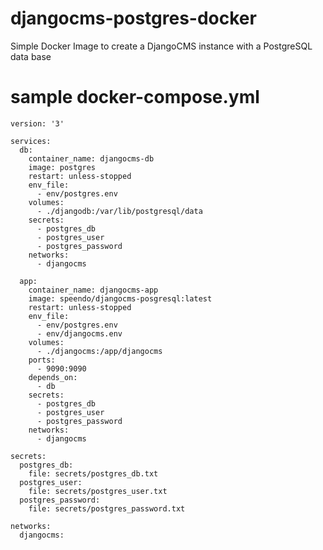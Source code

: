 # djangocms-postgres-docker
Simple Docker Image to create a DjangoCMS instance with a PostgreSQL data base

# sample docker-compose.yml

    version: '3'

    services:
      db:
        container_name: djangocms-db
        image: postgres
        restart: unless-stopped
        env_file:
          - env/postgres.env
        volumes:
          - ./djangodb:/var/lib/postgresql/data
        secrets:
          - postgres_db
          - postgres_user
          - postgres_password
        networks:
          - djangocms

      app:
        container_name: djangocms-app
        image: speendo/djangocms-posgresql:latest
        restart: unless-stopped
        env_file:
          - env/postgres.env
          - env/djangocms.env
        volumes:
          - ./djangocms:/app/djangocms
        ports:
          - 9090:9090
        depends_on:
          - db
        secrets:
          - postgres_db
          - postgres_user
          - postgres_password
        networks:
          - djangocms

    secrets:
      postgres_db:
        file: secrets/postgres_db.txt
      postgres_user:
        file: secrets/postgres_user.txt
      postgres_password:
        file: secrets/postgres_password.txt

    networks:
      djangocms:
